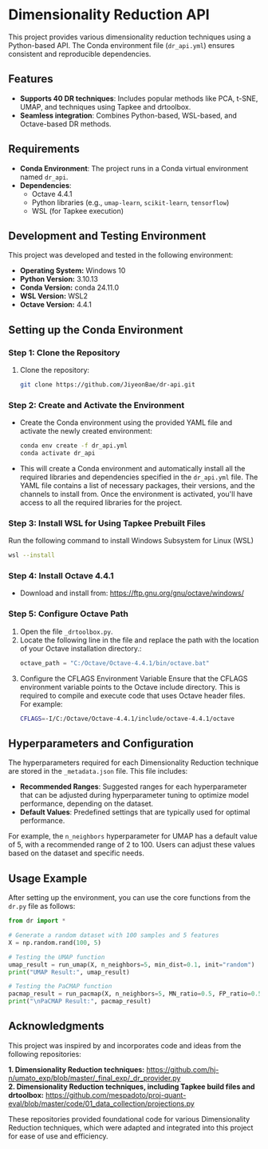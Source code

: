 # Dimensionality Reduction API

This project provides various dimensionality reduction techniques using a Python-based API. The Conda environment file (`dr_api.yml`) ensures consistent and reproducible dependencies.


## Features
- **Supports 40 DR techniques**: Includes popular methods like PCA, t-SNE, UMAP, and techniques using Tapkee and drtoolbox.
- **Seamless integration**: Combines Python-based, WSL-based, and Octave-based DR methods.

## Requirements
- **Conda Environment**: The project runs in a Conda virtual environment named `dr_api`.
- **Dependencies**:
  - Octave 4.4.1
  - Python libraries (e.g., `umap-learn`, `scikit-learn`, `tensorflow`)
  - WSL (for Tapkee execution)

## Development and Testing Environment
This project was developed and tested in the following environment:
- **Operating System:** Windows 10
- **Python Version:** 3.10.13
- **Conda Version:** conda 24.11.0
- **WSL Version:** WSL2
- **Octave Version:** 4.4.1
  
## Setting up the Conda Environment

### Step 1: Clone the Repository
1. Clone the repository:
   ```bash
   git clone https://github.com/JiyeonBae/dr-api.git
   ```

### Step 2: Create and Activate the Environment
- Create the Conda environment using the provided YAML file and activate the newly created environment:
   ```bash
   conda env create -f dr_api.yml
   conda activate dr_api
   ```
- This will create a Conda environment and automatically install all the required libraries and dependencies specified in the `dr_api.yml` file. The YAML file contains a list of necessary packages, their versions, and the channels to install from. Once the environment is activated, you'll have access to all the required libraries for the project.

### Step 3: Install WSL for Using Tapkee Prebuilt Files
Run the following command to install Windows Subsystem for Linux (WSL)
   ```bash
  wsl --install
   ```
### Step 4: Install Octave 4.4.1
- Download and install from: https://ftp.gnu.org/gnu/octave/windows/

### Step 5: Configure Octave Path
1. Open the file `_drtoolbox.py`.
2. Locate the following line in the file and replace the path with the location of your Octave installation directory.:
   ```python
   octave_path = "C:/Octave/Octave-4.4.1/bin/octave.bat"
3. Configure the CFLAGS Environment Variable
  Ensure that the CFLAGS environment variable points to the Octave include directory. This is required to compile and execute code that uses Octave header files.  
  For example:
    ```bash
    CFLAGS=-I/C:/Octave/Octave-4.4.1/include/octave-4.4.1/octave
    ```
## Hyperparameters and Configuration

The hyperparameters required for each Dimensionality Reduction technique are stored in the `_metadata.json` file. This file includes:

- **Recommended Ranges**: Suggested ranges for each hyperparameter that can be adjusted during hyperparameter tuning to optimize model performance, depending on the dataset.
- **Default Values**: Predefined settings that are typically used for optimal performance.

For example, the `n_neighbors` hyperparameter for UMAP has a default value of 5, with a recommended range of 2 to 100. Users can adjust these values based on the dataset and specific needs.


## Usage Example
After setting up the environment, you can use the core functions from the `dr.py` file as follows:
```python
from dr import *

# Generate a random dataset with 100 samples and 5 features
X = np.random.rand(100, 5)

# Testing the UMAP function
umap_result = run_umap(X, n_neighbors=5, min_dist=0.1, init="random")
print("UMAP Result:", umap_result)

# Testing the PaCMAP function
pacmap_result = run_pacmap(X, n_neighbors=5, MN_ratio=0.5, FP_ratio=0.5, init="random")
print("\nPaCMAP Result:", pacmap_result)
```

## Acknowledgments

This project was inspired by and incorporates code and ideas from the following repositories:

**1. Dimensionality Reduction techniques:** https://github.com/hj-n/umato_exp/blob/master/_final_exp/_dr_provider.py  
**2. Dimensionality Reduction techniques, including Tapkee build files and drtoolbox:** https://github.com/mespadoto/proj-quant-eval/blob/master/code/01_data_collection/projections.py

These repositories provided foundational code for various Dimensionality Reduction techniques, which were adapted and integrated into this project for ease of use and efficiency.


